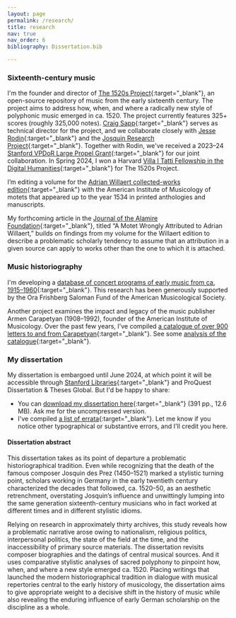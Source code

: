 ```yaml
---
layout: page
permalink: /research/
title: research
nav: true
nav_order: 6
bibliography: Dissertation.bib

---
```



### Sixteenth-century music

I'm the founder and director of [The 1520s Project](https://www.1520s-project.org){:target="_blank"}, an open-source repository of music from the early sixteenth century. The project aims to address how, when, and where a radically new style of polyphonic music emerged in ca. 1520. The project currently features 325+ scores (roughly 325,000 notes). [Craig Sapp](https://music.stanford.edu/people/craig-sapp-0){:target="_blank"} serves as technical director for the project, and we collaborate closely with [Jesse Rodin](https://music.stanford.edu/people/jesse-rodin){:target="_blank"} and the [Josquin Research Project](https://josquin.stanford.edu){:target="_blank"}. Together with Rodin, we've received a 2023–24 [Stanford VPDoR Large Propel Grant](https://propelgrants.stanford.edu/){:target="_blank"} for our joint collaboration. In Spring 2024, I won a Harvard [Villa I Tatti Fellowship in the Digital Humanities](https://itatti.harvard.edu/fellowship-digital-humanities){:target="_blank"} for The 1520s Project.


I’m editing a volume for the [Adrian Willaert collected-works edition](http://www.corpusmusicae.com/cmm/cmm_cc003.htm){:target="_blank"} with the American Institute of Musicology of motets that appeared up to the year 1534 in printed anthologies and manuscripts.

My forthcoming article in the [Journal of the Alamire Foundation](https://www.brepols.net/series/jaf){:target="_blank"}, titled “A Motet Wrongly Attributed to Adrian Willaert,” builds on findings from my volume for the Willaert edition to describe a problematic scholarly tendency to assume that an attribution in a given source can apply to works other than the one to which it is attached.

### Music historiography

I'm developing a [database of concert programs of early music from ca. 1915–1960](https://www.concertsdatabase.org/){:target="_blank"}. This research has been generously supported by the Ora Frishberg Saloman Fund of the American Musicological Society.

Another project examines the impact and legacy of the music publisher Armen Carapetyan (1908–1992), founder of the American Institute of Musicology. Over the past few years, I've compiled [a catalogue of over 900 letters to and from Carapetyan](/Carapetyan){:target="_blank"}. See some [analysis of the catalogue](/Carapetyan_analysis/){:target="_blank"}.
 
### My dissertation

My dissertation is embargoed until June 2024, at which point it will be accessible through [Stanford Libraries](https://searchworks.stanford.edu/view/14239635){:target="_blank"} and ProQuest Dissertation & Theses Global. But I'd be happy to share:

+ You can [download my dissertation here](/research/Ory_Dissertation.pdf){:target="_blank"} (391 pp., 12.6 MB). Ask me for the uncompressed version.
+ I've compiled [a list of errata](/research/Ory_Dissertation_Errata.pdf){:target="_blank"}. Let me know if you notice other typographical or substantive errors, and I'll credit you here.

#### Dissertation abstract

This dissertation takes as its point of departure a problematic historiographical tradition. Even while recognizing that the death of the famous composer Josquin des Prez (1450–1521) marked a stylistic turning point, scholars working in Germany in the early twentieth century characterized the decades that followed, ca. 1520–50, as an aesthetic retrenchment, overstating Josquin’s influence and unwittingly lumping into the same generation sixteenth-century musicians who in fact worked at different times and in different stylistic idioms.

Relying on research in approximately thirty archives, this study reveals how a problematic narrative arose owing to nationalism, religious politics, interpersonal politics, the state of the field at the time, and the inaccessibility of primary source materials. The dissertation revisits composer biographies and the datings of central musical sources. And it uses comparative stylistic analyses of sacred polyphony to pinpoint how, when, and where a new style emerged ca. 1520. Placing writings that launched the modern historiographical tradition in dialogue with musical repertories central to the early history of musicology, the dissertation aims to give appropriate weight to a decisive shift in the history of music while also revealing the enduring influence of early German scholarship on the discipline as a whole.